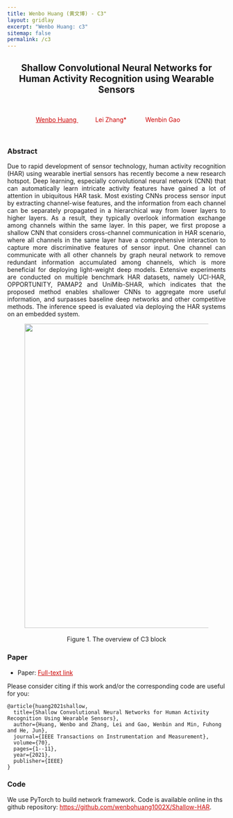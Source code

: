 ```yaml
---
title: Wenbo Huang (黄文博) - C3"
layout: gridlay
excerpt: "Wenbo Huang: c3"
sitemap: false
permalink: /c3
---
```


[comment]: Title
<h2 align="center"> Shallow Convolutional Neural Networks for Human
Activity Recognition using Wearable Sensors </h2>
<p>&nbsp;</p>

[comment]: Authors
<p style="text-align: center;">
<a href="https://wenbohuang1002X.github.io/" style="color: #CC0000">Wenbo Huang </a>
&nbsp;&nbsp;&nbsp;&nbsp;&nbsp;&nbsp;&nbsp;&nbsp;&nbsp;
<a style="color: #CC0000"> Lei Zhang* </a>
&nbsp;&nbsp;&nbsp;&nbsp;&nbsp;&nbsp;&nbsp;&nbsp;&nbsp;
<a style="color: #CC0000">Wenbin Gao</a>
&nbsp;&nbsp;&nbsp;&nbsp;&nbsp;&nbsp;&nbsp;&nbsp;&nbsp;
</p>
<p>&nbsp;</p>

[comment]: Abstract
<h3> Abstract </h3>
<p style="text-align:justify; text-justify:inter-ideograph;">Due to rapid development of sensor technology, 
human activity recognition (HAR) using wearable inertial sensors
has recently become a new research hotspot. Deep learning, especially convolutional neural network (CNN) that can automatically
learn intricate activity features have gained a lot of attention in
ubiquitous HAR task. Most existing CNNs process sensor input
by extracting channel-wise features, and the information from
each channel can be separately propagated in a hierarchical way
from lower layers to higher layers. As a result, they typically
overlook information exchange among channels within the same
layer. In this paper, we first propose a shallow CNN that
considers cross-channel communication in HAR scenario, where
all channels in the same layer have a comprehensive interaction
to capture more discriminative features of sensor input. One
channel can communicate with all other channels by graph
neural network to remove redundant information accumulated
among channels, which is more beneficial for deploying light-weight deep models. Extensive experiments are conducted on
multiple benchmark HAR datasets, namely UCI-HAR, OPPORTUNITY, PAMAP2 and UniMib-SHAR, which indicates that the
proposed method enables shallower CNNs to aggregate more
useful information, and surpasses baseline deep networks and
other competitive methods. The inference speed is evaluated via
deploying the HAR systems on an embedded system.</p>

<center>
<figure>
		<div id="projectid">
    <img src="{{ site.url }}{{ site.baseurl }}/images/projectpic/21_TIM_C3.png" width="700px" />
		</div>

<figcaption>
<br>
Figure 1. The overview of C3 block

</figcaption>
</figure>
</center>


[comment]: Paper
<h3> Paper </h3>

- Paper: <a href="{{ site.url }}{{ site.baseurl }}/papers/TIM-2021-1.pdf" style="color: #CC0000"> Full-text link </a>

Please consider citing if this work and/or the corresponding code are useful for you:

```
@article{huang2021shallow,
  title={Shallow Convolutional Neural Networks for Human Activity Recognition Using Wearable Sensors},
  author={Huang, Wenbo and Zhang, Lei and Gao, Wenbin and Min, Fuhong and He, Jun},
  journal={IEEE Transactions on Instrumentation and Measurement},
  volume={70},
  pages={1--11},
  year={2021},
  publisher={IEEE}
}
```

[comment]: Code
<h3> Code </h3>
We use PyTorch to build network framework. Code is available online in ths github repository:
<a href="https://github.com/wenbohuang1002X/Shallow-HAR" style="color: #CC0000">https://github.com/wenbohuang1002X/Shallow-HAR</a>.
